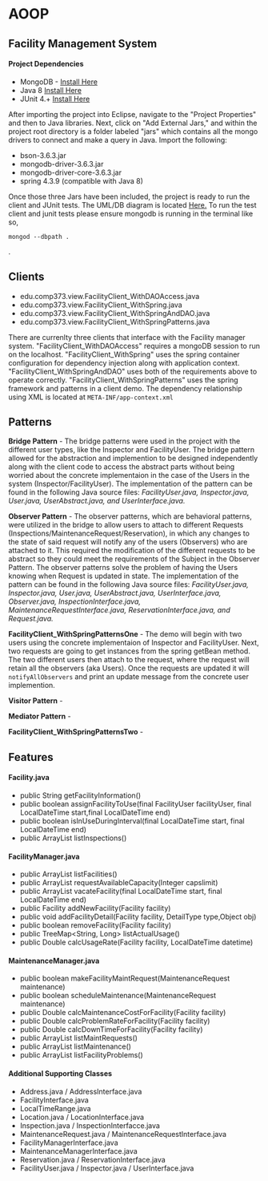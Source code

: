 # AOOP

## Facility Management System

#### Project Dependencies

- MongoDB - <a href="https://docs.mongodb.com/manual/tutorial/install-mongodb-on-os-x/">Install Here</a>
- Java 8 <a href="http://www.oracle.com/technetwork/java/javase/downloads/jdk8-downloads-2133151.html">Install Here</a>
- JUnit 4.+ <a href="https://github.com/junit-team/junit4/wiki/getting-started">Install Here</a>

After importing the project into Eclipse, navigate to the "Project Properties" and then to Java libraries. Next, click on "Add External Jars," and within the project root directory is a folder labeled "jars" which contains all the mongo drivers to connect and make a query in Java. Import the following:

- bson-3.6.3.jar
- mongodb-driver-3.6.3.jar
- mongodb-driver-core-3.6.3.jar
- spring 4.3.9 (compatible with Java 8)

Once those three Jars have been included, the project is ready to run the client and JUnit tests. The UML/DB diagram is located <a href="https://github.com/johnosullivan/AOOP/blob/master/AOOP.png">Here.</a> To run the test client and junit tests please ensure mongodb is running in the terminal like so,
```
mongod --dbpath .
```
.

## Clients

-  edu.comp373.view.FacilityClient_WithDAOAccess.java
-  edu.comp373.view.FacilityClient_WithSpring.java
-  edu.comp373.view.FacilityClient_WithSpringAndDAO.java
-  edu.comp373.view.FacilityClient_WithSpringPatterns.java

There are currenlty three clients that interface with the Facility manager system. "FacilityClient_WithDAOAccess" requires a mongoDB session to run on the localhost. "FacilityClient_WithSpring" uses the spring container configuration for dependency injection along with application context. "FacilityClient_WithSpringAndDAO" uses both of the requirements above to operate correctly. "FacilityClient_WithSpringPatterns" uses the spring framework and patterns in a client demo. The dependency relationship using XML is located at ```META-INF/app-context.xml```

## Patterns

<b>Bridge Pattern</b> - The bridge patterns were used in the project with the different user types, like the Inspector and FacilityUser. The bridge pattern allowed for the abstraction and implemention to be designed independently along with the client code to access the abstract parts without being worried about the concrete implementaion in the case of the Users in the system (Inspector/FacilityUser). The implementation of the pattern can be found in the following Java source files: <i>FacilityUser.java, Inspector.java, User.java, UserAbstract.java, and UserInterface.java.</i>

<b>Observer Pattern</b> - The observer patterns, which are behavioral patterns, were utilized in the bridge to allow users to attach to different Requests (Inspections/MaintenanceRequest/Reservation), in which any changes to the state of said request will notify any of the users (Observers) who are attached to it. This required the modification of the different requests to be abstract so they could meet the requirements of the Subject in the Observer Pattern. The observer patterns solve the problem of having the Users knowing when Request is updated in state. The implementation of the pattern can be found in the following Java source files: <i>FacilityUser.java, Inspector.java, User.java, UserAbstract.java, UserInterface.java, Observer.java, InspectionInterface.java, MaintenanceRequestInterface.java, ReservationInterface.java, and Request.java.</i>    

<b>FacilityClient_WithSpringPatternsOne</b> - The demo will begin with two users using the concrete implementaion of Inspector and FacilityUser. Next, two requests are going to get instances from the spring getBean method. The two different users then attach to the request, where the request will retain all the observers (aka Users). Once the requests are updated it will ```notifyAllObservers``` and print an update message from the concrete user implemention.

<b>Visitor Pattern</b> - 

<b>Mediator Pattern</b> - 

<b>FacilityClient_WithSpringPatternsTwo</b> -

## Features

#### Facility.java

- public String getFacilityInformation()
- public boolean assignFacilityToUse(final FacilityUser facilityUser, final LocalDateTime start,final LocalDateTime end)
- public boolean isInUseDuringInterval(final LocalDateTime start, final LocalDateTime end)
- public ArrayList<Inspection> listInspections()


#### FacilityManager.java

- public ArrayList<Facility> listFacilities()
- public ArrayList<Facility> requestAvailableCapacity(Integer capslimit)
- public ArrayList<Facility> vacateFacility(final LocalDateTime start, final LocalDateTime end)
- public Facility addNewFacility(Facility facility)
- public void addFacilityDetail(Facility facility, DetailType type,Object obj)
- public boolean removeFacility(Facility facility)
- public TreeMap<String, Long> listActualUsage()
- public Double calcUsageRate(Facility facility, LocalDateTime datetime)

#### MaintenanceManager.java

- public boolean makeFacilityMaintRequest(MaintenanceRequest maintenance)
- public boolean scheduleMaintenance(MaintenanceRequest maintenance)
- public Double calcMaintenanceCostForFacility(Facility facility)
- public Double calcProblemRateForFacility(Facility facility)
- public Double calcDownTimeForFacility(Facility facility)
- public ArrayList<MaintenanceRequest> listMaintRequests()
- public ArrayList<MaintenanceRequest> listMaintenance()
- public ArrayList<MaintenanceRequest> listFacilityProblems()

#### Additional Supporting Classes

- Address.java / AddressInterface.java
- FacilityInterface.java
- LocalTimeRange.java
- Location.java / LocationInterface.java
- Inspection.java / InspectionInterfacce.java
- MaintenanceRequest.java / MaintenanceRequestInterface.java
- FacilityManagerInterface.java
- MaintenanceManagerInterface.java
- Reservation.java / ReservationInterface.java
- FacilityUser.java / Inspector.java / UserInterface.java
